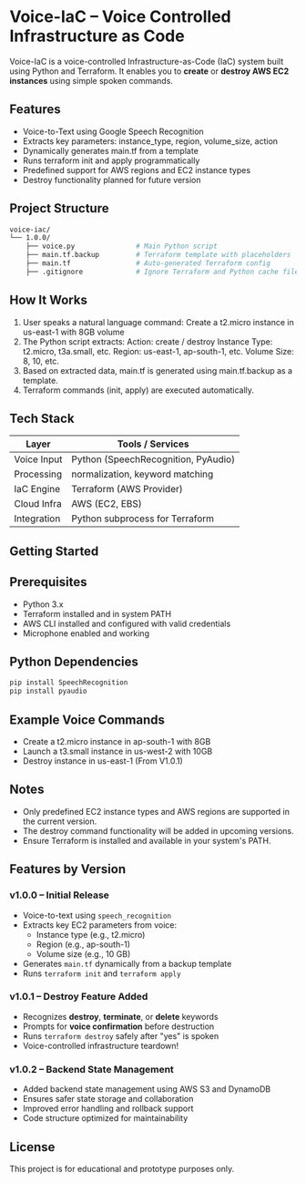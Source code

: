# Voice-IaC – Voice Controlled Infrastructure as Code

Voice-IaC is a voice-controlled Infrastructure-as-Code (IaC) system built using Python and Terraform. It enables you to **create** or **destroy AWS EC2 instances** using simple spoken commands.

## Features

- Voice-to-Text using Google Speech Recognition
- Extracts key parameters: instance_type, region, volume_size, action
- Dynamically generates main.tf from a template
- Runs terraform init and apply programmatically
- Predefined support for AWS regions and EC2 instance types
- Destroy functionality planned for future version

## Project Structure
```bash
voice-iac/
└── 1.0.0/
    ├── voice.py               # Main Python script
    ├── main.tf.backup         # Terraform template with placeholders
    ├── main.tf                # Auto-generated Terraform config
    ├── .gitignore             # Ignore Terraform and Python cache files
```
## How It Works
1. User speaks a natural language command:
   Create a t2.micro instance in us-east-1 with 8GB volume
2. The Python script extracts:
       Action: create / destroy
       Instance Type: t2.micro, t3a.small, etc.
       Region: us-east-1, ap-south-1, etc.
       Volume Size: 8, 10, etc.
3. Based on extracted data, main.tf is generated using main.tf.backup as a template.
4. Terraform commands (init, apply) are executed automatically.

## Tech Stack

| Layer        | Tools / Services                       |
|--------------|-----------------------------------------|
| Voice Input  | Python (SpeechRecognition, PyAudio)     |
| Processing   | normalization, keyword matching |
| IaC Engine   | Terraform (AWS Provider)               |
| Cloud Infra  | AWS (EC2, EBS)                         |
| Integration  | Python subprocess for Terraform        |

## Getting Started
## Prerequisites
- Python 3.x
- Terraform installed and in system PATH
- AWS CLI installed and configured with valid credentials
- Microphone enabled and working

## Python Dependencies

```bash
pip install SpeechRecognition
pip install pyaudio
```
## Example Voice Commands
- Create a t2.micro instance in ap-south-1 with 8GB
- Launch a t3.small instance in us-west-2 with 10GB
- Destroy instance in us-east-1 (From V1.0.1)

##  Notes
- Only predefined EC2 instance types and AWS regions are supported in the current version.
- The destroy command functionality will be added in upcoming versions.
- Ensure Terraform is installed and available in your system's PATH.

## Features by Version
###  v1.0.0 – Initial Release
- Voice-to-text using `speech_recognition`
- Extracts key EC2 parameters from voice:
  - Instance type (e.g., t2.micro)
  - Region (e.g., ap-south-1)
  - Volume size (e.g., 10 GB)
- Generates `main.tf` dynamically from a backup template
- Runs `terraform init` and `terraform apply`

###  v1.0.1 – Destroy Feature Added
- Recognizes **destroy**, **terminate**, or **delete** keywords
- Prompts for **voice confirmation** before destruction
- Runs `terraform destroy` safely after "yes" is spoken
- Voice-controlled infrastructure teardown!

### v1.0.2 – Backend State Management
- Added backend state management using AWS S3 and DynamoDB
- Ensures safer state storage and collaboration
- Improved error handling and rollback support
- Code structure optimized for maintainability

## License
This project is for educational and prototype purposes only.


